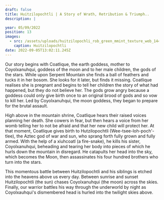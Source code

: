 ```yaml
---
draft: false
title: Huitzilopochtli | A Story of Wrath, Retribution & Triumph..
description: |

year: 05/09/2022
position: 13
images:
  - src: /assets/uploads/huitzilopochli_rob_green_mmint_texture_web_1440.jpg
    caption: Huitzilopochtli              
date: 2022-09-05T13:02:11.245Z
---
```


Our story begins with Coatlique, the earth goddess, mother to Coyolxanuhqui, goddess of the moon and to her male children, the gods of the stars. While upon Serpent Mountain she finds a ball of feathers and tucks it in her bosom. She looks for it later, but finds it missing. Coatlique realises she is pregnant and begins to tell her children the story of what had happened, but they do not believe her. The gods grow angry because a goddess could only give birth once to an original brood of gods and so vow to kill her. Led by Coyolxanuhqui, the moon goddess, they began to prepare for the brutal assault.

High above in the mountain shrine, Coatlique hears their raised voices planning her death. She cowers in fear, but then hears a voice from her womb telling her to not be afraid and that her new child will protect her. At that moment, Coatlique gives birth to Hutzilopochtli (Wee-tsee-loh-poch'-tlee), the Aztec god of war and sun, who sprang forth fully grown and fully armed. With the help of a xiuhcoatl (a fire-snake), he kills his sister, Coyolxanuhqui, beheading and tearing her body into pieces of which he hurls down the mountain in disregard. He catapults her head into the sky, which becomes the Moon, then assassinates his four hundred brothers who turn into the stars.

This momentous battle between Huitzilopochtli and his siblings is etched into the heavens above us every day. Between sunrise and sunset Huitzilopochtli (the sun) chases Coyolxanuhqui (the moon) across the skies. Finally, our warrior battles his way through the underworld by night as Coyolxauhqui's dismembered head is hurled into the twilight skies above.